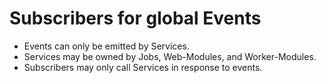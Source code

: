 # Subscribers for global Events
- Events can only be emitted by Services.
- Services may be owned by Jobs, Web-Modules, and Worker-Modules.
- Subscribers may only call Services in response to events.
